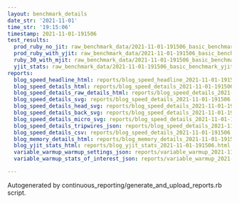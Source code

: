 ```yaml
---
layout: benchmark_details
date_str: '2021-11-01'
time_str: '19:15:06'
timestamp: 2021-11-01-191506
test_results:
  prod_ruby_no_jit: raw_benchmark_data/2021-11-01-191506_basic_benchmark_prod_ruby_no_jit.json
  prod_ruby_with_yjit: raw_benchmark_data/2021-11-01-191506_basic_benchmark_prod_ruby_with_yjit.json
  ruby_30_with_mjit: raw_benchmark_data/2021-11-01-191506_basic_benchmark_ruby_30_with_mjit.json
  yjit_stats: raw_benchmark_data/2021-11-01-191506_basic_benchmark_yjit_stats.json
reports:
  blog_speed_headline_html: reports/blog_speed_headline_2021-11-01-191506.html
  blog_speed_details_html: reports/blog_speed_details_2021-11-01-191506.html
  blog_speed_details_raw_details_html: reports/blog_speed_details_2021-11-01-191506.raw_details.html
  blog_speed_details_svg: reports/blog_speed_details_2021-11-01-191506.svg
  blog_speed_details_head_svg: reports/blog_speed_details_2021-11-01-191506.head.svg
  blog_speed_details_back_svg: reports/blog_speed_details_2021-11-01-191506.back.svg
  blog_speed_details_micro_svg: reports/blog_speed_details_2021-11-01-191506.micro.svg
  blog_speed_details_tripwires_json: reports/blog_speed_details_2021-11-01-191506.tripwires.json
  blog_speed_details_csv: reports/blog_speed_details_2021-11-01-191506.csv
  blog_memory_details_html: reports/blog_memory_details_2021-11-01-191506.html
  blog_yjit_stats_html: reports/blog_yjit_stats_2021-11-01-191506.html
  variable_warmup_warmup_settings_json: reports/variable_warmup_2021-11-01-191506.warmup_settings.json
  variable_warmup_stats_of_interest_json: reports/variable_warmup_2021-11-01-191506.stats_of_interest.json

---
```

Autogenerated by continuous_reporting/generate_and_upload_reports.rb script.
